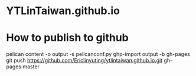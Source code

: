 # YTLinTaiwan.github.io

# How to publish to github
pelican content -o output -s pelicanconf.py
ghp-import output -b gh-pages  
git push https://github.com/Ericlinyuting/ytlintaiwan.github.io.git gh-pages:master